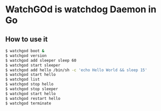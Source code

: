 # WatchGOd is watchdog Daemon in Go

## How to use it

```bash
$ watchgod boot &
$ watchgod version
$ watchgod add sleeper sleep 60
$ watchgod start sleeper
$ watchgod add hello /bin/sh -c 'echo Hello World && sleep 15'
$ watchgod start hello
$ watchgod list
$ watchgod stop hello
$ watchgod stop sleeper
$ watchgod start hello
$ watchgod restart hello
$ watchgod terminate
```


